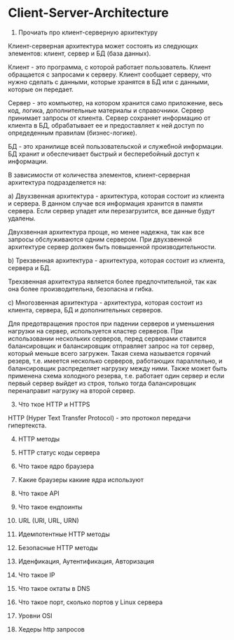 # Client-Server-Architecture

1) Прочиать про клиент-серверную архитектуру

Клиент-серверная архитектура может состоять из следующих элементов: клиент, сервер и БД (база данных). 

Клиент - это программа, с которой работает пользователь. Клиент обращается с запросами к серверу. Клиент сообщает серверу, что нужно сделать с данными, которые хранятся в БД или с данными, которые он передает.

Сервер - это компьютер, на котором хранится само приложение, весь код, логика, дополнительные материалы и справочники. Сервер принимает запросы от клиента. Сервер сохраняет информацию от клиента в БД, обрабатывает ее и предоставляет к ней доступ по опредеденным правилам (бизнес-логике).

БД - это хранилище всей пользовательской и служебной информации. БД хранит и обеспечивает быстрый и бесперебойный доступ к информации.
 
В зависимости от количества элементов, клиент-серверная архитектура подразделяется на:

а) Двухзвенная архитектура - архитектура, которая состоит из клиента и сервера. В данном случае вся информация хранится в памяти сервера. Если сервер упадет или перезагрузится, все данные будут удалены.

Двухзвенная архитектура проще, но менее надежна, так как все запросы обслуживаются одним сервером. При двухзвенной архитектуре сервер должен быть повышенной производительности.

b) Трехзвенная архитектура - архитектура, которая состоит из клиента, сервера и БД.

Трехзвенная архитектура является более предпочтительной, так как она более производительна, безопасна и гибка.

c) Многозвенная архитектура - архитектура, которая состоит из клиента, сервера, БД и дополнительных серверов.

Для предотвращения простоя при падении серверов и уменьшения нагрузки на сервер, используется кластер серверов. При использовании нескольких серверов, перед серверами ставится балансировщик и балансировщик отправляет запрос на тот сервер, который меньше всего загружен. Такая схема называется горячий резерв, т.е. имеется несколько серверов, работающих параллельно, и балансировщик распределяет нагрузку между ними. Также может быть применена схема холодного резерва, т.е. работает один сервер и если первый сервер выйдет из строя, только тогда балансировщик перенаправит нагрузку на второй сервер.

3) Что ткое HTTP и HTTPS

HTTP (Hyper Text Transfer Protocol) - это протокол передачи гипертекста.

4) HTTP методы

5) HTTP статус коды сервера

7) Что такое ядро браузера 

7) Какие браузеры какиие ядра используют

8) Что такое API

9. Что такое ендпоинты

10) URL (URI, URL, URN)

11) Идемпотентные HTTP методы

12) Безопасные HTTP методы

13) Иденфикация, Аутентификация, Авторизация

14) Что такое IP

15) Что такое октаты в DNS

16) Что такое порт, сколько портов у Linux сервера

17) Уровни OSI

18) Хедеры http запросов
